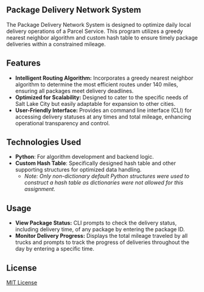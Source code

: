 ## Package Delivery Network System

The Package Delivery Network System is designed to optimize daily local delivery operations of a Parcel Service. This program utilizes a greedy nearest neighbor algorithm and custom hash table to ensure timely package deliveries within a constrained mileage.

## Features

- **Intelligent Routing Algorithm:** Incorporates a greedy nearest neighbor algorithm to determine the most efficient routes under 140 miles, ensuring all packages meet delivery deadlines.
- **Optimized for Scalability:** Designed to cater to the specific needs of Salt Lake City but easily adaptable for expansion to other cities.
- **User-Friendly Interface:** Provides an command line interface (CLI) for accessing delivery statuses at any times and total mileage, enhancing operational transparency and control.

## Technologies Used

- **Python**: For algorithm development and backend logic.
- **Custom Hash Table**: Specifically designed hash table and other supporting structures for optimized data handling.
    - *Note: Only non-dictionary default Python structures were used to construct a hash table as dictionaries were not allowed for this assignment.*

## Usage

- **View Package Status:** CLI prompts to check the delivery status, including delivery time, of any package by entering the package ID.
- **Monitor Delivery Progress:** Displays the total mileage traveled by all trucks and prompts to track the progress of deliveries throughout the day by entering a specific time.


## License

[MIT License](LICENSE)